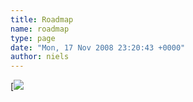 ```yaml
---
title: Roadmap
name: roadmap
type: page
date: "Mon, 17 Nov 2008 23:20:43 +0000"
author: niels
---
```

[![](/uploads/2008/11/roadmapveejayclassic.png)